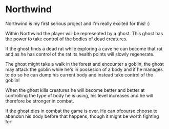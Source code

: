# Northwind
Northwind is my first serious project and I'm really excited for this! :)

Within Northwind the player will be represented by a ghost. This ghost has the power to take control of the bodies of dead creatures.

If the ghost finds a dead rat while exploring a cave he can become that rat and as he has control of the rat its health points will slowly regenerate.

The ghost might take a walk in the forest and encounter a goblin, the ghost may attack the goblin while he's in possesion of a body and if he manages to do so he can dump his current body and instead take control of the goblin!

When the ghost kills creatures he will become better and better at controlling the type of body he is using, his level increases and he will therefore be stronger in combat.

If the ghost dies in combat the game is over. He can ofcourse choose to abandon his body before that happens, though it might be worth fighting for!
